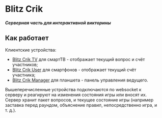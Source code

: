 # Blitz Crik
##### Серверная часть для интерактивной викторины

## Как работает

Клиентские устройства:
- [Blitz Crik TV](https://github.com/andrzahar/Blitz-Crik-TV) для смартТВ - отображает текущий вопрос и счёт участников;
- [Blitz Crik User](https://github.com/andrzahar/Blitz-Crik-user) для смартфонов - отображает текущий счёт участника;
- [Blitz Crik Manager](https://github.com/andrzahar/Blitz-Crik-manager) для планшета - панель управления ведущего.

Вышеперечисленные устройства подключаются по websocket к серверу и реагируют на изменения состояния игры или вносят их.
Сервер хранит пакет вопросов, и текущее состояние игры (например заставка перед раундом, объяснение правил, непосредственно игра, и т. д.).